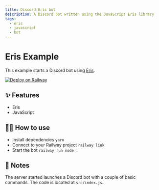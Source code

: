 ```yaml
---
title: Discord Eris bot
description: A Discord bot written using the JavaScript Eris library
tags:
  - eris
  - javascript
  - bot
---
```


# Eris Example

This example starts a Discord bot using [Eris](https://abal.moe/Eris).

[![Deploy on Railway](https://railway.app/button.svg)](https://railway.app/new?template=https%3A%2F%2Fgithub.com%2Frailwayapp%2Fexamples%2Ftree%2Fmaster%2Fexamples%2Feris&envs=DISCORD_TOKEN&DISCORD_TOKENDesc=Token+of+the+Discord+account+used)

## ✨ Features

- Eris
- JavaScript

## 💁‍♀️ How to use

- Install dependencies `yarn`
- Connect to your Railway project `railway link`
- Start the bot `railway run node .`

## 📝 Notes

The server started launches a Discord bot with a couple of basic commands. The code is located at `src/index.js`.
